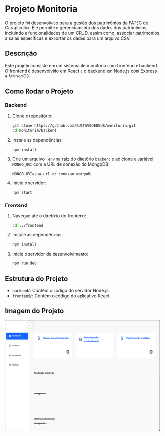 # Projeto Monitoria

O projeto foi desenvolvido para a gestão dos patrimônios da FATEC de Carapicuíba. Ele permite o gerenciamento dos dados dos patrimônios, incluindo a funcionalidades de um CRUD, assim como, associar patrimonios a salas específicas e exportar os dados para um arquivo CSV.

## Descrição

Este projeto consiste em um sistema de monitoria com frontend e backend. O frontend é desenvolvido em React e o backend em Node.js com Express e MongoDB.

## Como Rodar o Projeto

### Backend

1. Clone o repositório:
    ```bash
    git clone https://github.com/GUSTAV0DEDEUS/monitoria.git
    cd monitoria/backend
    ```

2. Instale as dependências:
    ```bash
    npm install
    ```

3. Crie um arquivo `.env` na raiz do diretório `backend` e adicione a variável `MONGO_URI` com a URL de conexão do MongoDB:
    ```env
    MONGO_URI=sua_url_de_conexao_mongodb
    ```

4. Inicie o servidor:
    ```bash
    npm start
    ```

### Frontend

1. Navegue até o diretório do frontend:
    ```bash
    cd ../frontend
    ```

2. Instale as dependências:
    ```bash
    npm install
    ```

3. Inicie o servidor de desenvolvimento:
    ```bash
    npm run dev
    ```

## Estrutura do Projeto

- `backend/`: Contém o código do servidor Node.js.
- `frontend/`: Contém o código do aplicativo React.

## Imagem do Projeto


![Imagem do Projeto](front.png)
